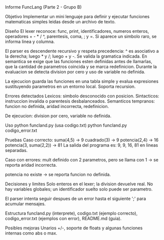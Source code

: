 Informe FuncLang (Parte 2 - Grupo B)

Objetivo
Implementar un mini lenguaje para definir y ejecutar funciones matematicas simples leidas desde un archivo de texto.

Diseño
El lexer reconoce: func, print, identificadores, numeros enteros, operadores + - * / ^, parentesis, coma, ; y =. Si aparece un simbolo raro, se informa linea y columna.

El parser es descendente recursivo y respeta precedencia: ^ es asociativo a la derecha; luego * y /; luego + y -. Se valida la gramatica indicada.
En semantica se exige que las funciones esten definidas antes de llamarlas, que la cantidad de parametros coincida y se marca redefinicion. Durante la evaluacion se detecta division por cero y uso de variable no definida.

La ejecucion guarda las funciones en una tabla simple y evalua expresiones sustituyendo parametros en un entorno local. Soporta recursion.

Errores detectados
Lexicos: simbolo desconocido con posicion.
Sintacticos: instruccion invalida o parentesis desbalanceados.
Semanticos tempranos: funcion no definida, aridad incorrecta, redefinicion.

De ejecucion: division por cero, variable no definida.

Uso
python funcland.py          (usa codigo.txt)
python funcland.py codigo_error.txt

Pruebas
Caso correcto:
suma(4,5) -> 9
cuadrado(3) -> 9
potencia(2,4) -> 16
potencia(3, suma(2,2)) -> 81
La salida del programa es: 9, 9, 16, 81 en lineas separadas.

Caso con errores:
mult definido con 2 parametros, pero se llama con 1 -> se reporta aridad incorrecta.

potencia no existe -> se reporta funcion no definida.

Decisiones y limites
Solo enteros en el lexer; la division devuelve real.
No hay variables globales; un identificador suelto solo puede ser parametro.

El parser intenta seguir despues de un error hasta el siguiente ';' para acumular mensajes.

Estructura
funcland.py (interprete), codigo.txt (ejemplo correcto), codigo_error.txt (ejemplos con error), README.md (guia).

Posibles mejoras
Unarios +/-, soporte de floats y algunas funciones internas como abs o max.

